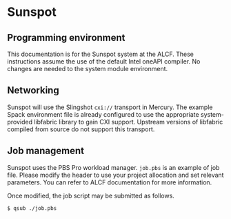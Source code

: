 Sunspot
=======


Programming environment
-----------------------

This documentation is for the Sunspot system at the ALCF. These instructions
assume the use of the default Intel oneAPI compiler.  No changes are needed to
the system module environment.

Networking
----------

Sunspot will use the Slingshot `cxi://` transport in Mercury. The example Spack
environment file is already configured to use the appropriate system-provided
libfabric library to gain CXI support.  Upstream versions of libfabric compiled
from source do not support this transport.

Job management
--------------

Sunspot uses the PBS Pro workload manager.  `job.pbs` is an example of job
file. Please modify the header to use your project allocation and set
relevant parameters. You can refer to ALCF documentation for more
information.

Once modified, the job script may be submitted as follows.

```
$ qsub ./job.pbs
```

